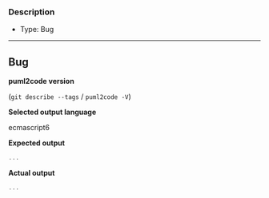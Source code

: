 ### Description
- Type: Bug

---------------------------------------------------------------
## Bug

**puml2code version**

(`git describe --tags` / `puml2code -V`)

**Selected output language**

ecmascript6

**Expected output**
```js
...
```

**Actual output**
```js
...
```

